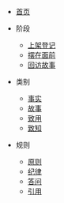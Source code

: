 - [首页](/)

- 阶段
    - [上架登记](../log-on.md "登记一下这些东西，凭什么让我起意阅读")
    - [摆在面前](../focus-on.md "标记一下在读状态，案头之书不要太多")
    - [回访故事](../relect-on.md "速记一下感动时刻，在生命中留下的余波")

- 类别
    - [事实](../nonfiction.md "非虚构材料清单")
    - [故事](../fiction.md "虚构类材料清单")
    - [致用](../practical.md "读完理应触发行动的材料")
    - [致知](../theoretical.md "读完理应更新认知的材料")
    
- 规则
    - [原则](../principle.md "建站和做这个事情的抽象原则")
    - [纪律](../discipline.md "为了做好这个事情的自律清单")
    - [答问](../faq.md "关于这事的问答")
    - [引用](../reference.md "关于这事谁说过什么")
